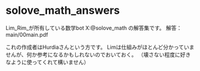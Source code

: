 # solove_math_answers
Lim_Rim_が所有している数学bot X:@solove_math の解答集です。
解答：main/00main.pdf


これの作成者はHurdiaさんという方です。
Limは仕組みがほとんど分かっていませんが、何か参考になるかもしれないのでおいておく。
（壊さない程度に好きなように使ってくれて構いません）


